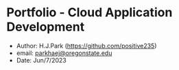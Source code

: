 # Portfolio - Cloud Application Development

- Author: H.J.Park (https://github.com/positive235)
- email: parkhaej@oregonstate.edu
- Date: Jun/7/2023